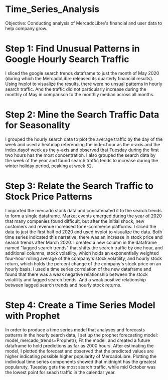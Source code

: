 # Time_Series_Analysis
Objective: Conducting analysis of MercadoLibre's financial and user data to help company grow.
# Step 1: Find Unusual Patterns in Google Hourly Search Traffic
I sliced the google search trends dataframe to just the month of May 2020 (during which the MercadoLibre released its quarterly financial results). Using hvplot to visualize the results, there were no unsual patterns in hourly search traffic. And the traffic did not particularly increase during the monthly of May in comparison to the monthly median across all months.
# Step 2: Mine the Search Traffic Data for Seasonality
I grouped the hourly search data to plot the average traffic by the day of the week and used a heatmap referencing the index.hour as the x-axis and the index.dayof week as the y-axis and observed that Tuesday during the first two hours has the most concentration. I also grouped the search data by the week of the year and found search traffic tends to increase during the winter holiday period, peaking at week 52.
# Step 3: Relate the Search Traffic to Stock Price Patterns
I imported the mercado stock data and concatenated it to the search trends to form a single dataframe. Market events emerged during the year of 2020 that many companies found difficult, but after the initial shock, new customers and revenue increased for e-commerce platforms. I sliced the data to just the first half od 2020 and used hvplot to visualize the data. Both time series indicated this narrative, there was an increase in stock price and search trends after March 2020. I created a new column in the dataframe named "lagged search trends" that shifts the search traffic by one hour, and additional columns, stock volatility, which holds an exponentially weighted four-hour rolling average of the company's stock volatility, and hourly stock return, which holds the percent change of the company's stock price on an hourly basis. I used a time series correlation of the new dataframe and found that there was a weak negative relationship between the stock volatility and lagged search trends. And a weak positive relationship between lagged search trends and hourly stock returns.
# Step 4: Create a Time Series Model with Prophet
In order to produce a time series model that analyses and forecasts patterns in the hourly search data, I set up the prophet forecasting model: model_mercado_trends=Prophet(), Fit the model, and created a future dataframe to hold predictions as far as 2000 hours. After estimating the model, I plotted the forecast and observed that the predicted values are higher indicating possible higher popularity of MercadoLibre.
Plotting the individual time series components showed that midnight has the greatest popularuty, Tuesday gets the most search traffic, while mid October was the lowest point for seach traffic in the calendar year.
